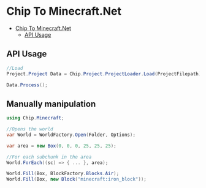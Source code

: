 # Chip To Minecraft.Net

- [Chip To Minecraft.Net](#chip-to-minecraftnet)
	- [API Usage](#api-usage)

## API Usage

```csharp
//Load
Project.Project Data = Chip.Project.ProjectLoader.Load(ProjectFilepath);

Data.Process();
```


## Manually manipulation


```csharp
using Chip.Minecraft;

//Opens the world
var World = WorldFactory.Open(Folder, Options);

var area = new Box(0, 0, 0, 25, 25, 25);

//For each subchunk in the area
World.ForEach((sc) => { ... }, area);

World.Fill(Box, BlockFactory.Blocks.Air);
World.Fill(Box, new Block("minecraft:iron_block"));
```
